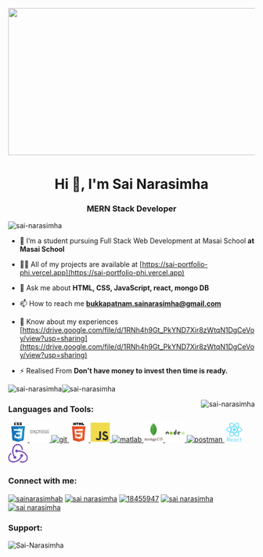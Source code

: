 
<div align="center">
  <img src="https://media.giphy.com/media/dWesBcTLavkZuG35MI/giphy.gif" width="600" height="300"/>
</div>

<h1 align="center">Hi 👋, I'm Sai Narasimha</h1>
<h3 align="center">MERN Stack Developer</h3>

<p align="left"> <img src="https://komarev.com/ghpvc/?username=sai-narasimha&label=Profile%20views&color=0e75b6&style=flat" alt="sai-narasimha" /> </p>

- 🌱 I’m a student pursuing Full Stack Web Development at Masai School **at Masai School**

- 👨‍💻 All of my projects are available at [https://sai-portfolio-phi.vercel.app](https://sai-portfolio-phi.vercel.app)

- 💬 Ask me about **HTML, CSS, JavaScript, react, mongo DB**

- 📫 How to reach me **bukkapatnam.sainarasimha@gmail.com**

- 📄 Know about my experiences [https://drive.google.com/file/d/1RNh4h9Gt_PkYND7Xir8zWtqN1DgCeVoy/view?usp=sharing](https://drive.google.com/file/d/1RNh4h9Gt_PkYND7Xir8zWtqN1DgCeVoy/view?usp=sharing)

- ⚡ Realised From **Don't have money to invest then time is ready.**


<p><img align="left" src="https://github-readme-stats.vercel.app/api/top-langs?username=sai-narasimha&show_icons=true&locale=en&layout=compact" alt="sai-narasimha" /></p>

<p>&nbsp;<img align="left" src="https://github-readme-stats.vercel.app/api?username=sai-narasimha&show_icons=true&locale=en" alt="sai-narasimha" /></p>

<p><img align="right" src="https://github-readme-streak-stats.herokuapp.com/?user=sai-narasimha&" alt="sai-narasimha" /></p>

<h3 align="left">Languages and Tools:</h3>
<p align="left"> <a href="https://www.w3schools.com/css/" target="_blank" rel="noreferrer"> <img src="https://raw.githubusercontent.com/devicons/devicon/master/icons/css3/css3-original-wordmark.svg" alt="css3" width="40" height="40"/> </a> <a href="https://expressjs.com" target="_blank" rel="noreferrer"> <img src="https://raw.githubusercontent.com/devicons/devicon/master/icons/express/express-original-wordmark.svg" alt="express" width="40" height="40"/> </a> <a href="https://git-scm.com/" target="_blank" rel="noreferrer"> <img src="https://www.vectorlogo.zone/logos/git-scm/git-scm-icon.svg" alt="git" width="40" height="40"/> </a> <a href="https://www.w3.org/html/" target="_blank" rel="noreferrer"> <img src="https://raw.githubusercontent.com/devicons/devicon/master/icons/html5/html5-original-wordmark.svg" alt="html5" width="40" height="40"/> </a> <a href="https://developer.mozilla.org/en-US/docs/Web/JavaScript" target="_blank" rel="noreferrer"> <img src="https://raw.githubusercontent.com/devicons/devicon/master/icons/javascript/javascript-original.svg" alt="javascript" width="40" height="40"/> </a> <a href="https://www.mathworks.com/" target="_blank" rel="noreferrer"> <img src="https://upload.wikimedia.org/wikipedia/commons/2/21/Matlab_Logo.png" alt="matlab" width="40" height="40"/> </a> <a href="https://www.mongodb.com/" target="_blank" rel="noreferrer"> <img src="https://raw.githubusercontent.com/devicons/devicon/master/icons/mongodb/mongodb-original-wordmark.svg" alt="mongodb" width="40" height="40"/> </a> <a href="https://nodejs.org" target="_blank" rel="noreferrer"> <img src="https://raw.githubusercontent.com/devicons/devicon/master/icons/nodejs/nodejs-original-wordmark.svg" alt="nodejs" width="40" height="40"/> </a> <a href="https://postman.com" target="_blank" rel="noreferrer"> <img src="https://www.vectorlogo.zone/logos/getpostman/getpostman-icon.svg" alt="postman" width="40" height="40"/> </a> <a href="https://reactjs.org/" target="_blank" rel="noreferrer"> <img src="https://raw.githubusercontent.com/devicons/devicon/master/icons/react/react-original-wordmark.svg" alt="react" width="40" height="40"/> </a> <a href="https://redux.js.org" target="_blank" rel="noreferrer"> <img src="https://raw.githubusercontent.com/devicons/devicon/master/icons/redux/redux-original.svg" alt="redux" width="40" height="40"/> </a> </p>

<h3 align="left">Connect with me:</h3>
<p align="left">
<a href="https://twitter.com/sainarasimhab" target="blank"><img align="center" src="https://raw.githubusercontent.com/rahuldkjain/github-profile-readme-generator/master/src/images/icons/Social/twitter.svg" alt="sainarasimhab" height="30" width="40" /></a>
<a href="https://linkedin.com/in/sai narasimha" target="blank"><img align="center" src="https://raw.githubusercontent.com/rahuldkjain/github-profile-readme-generator/master/src/images/icons/Social/linked-in-alt.svg" alt="sai narasimha" height="30" width="40" /></a>
<a href="https://stackoverflow.com/users/18455947" target="blank"><img align="center" src="https://raw.githubusercontent.com/rahuldkjain/github-profile-readme-generator/master/src/images/icons/Social/stack-overflow.svg" alt="18455947" height="30" width="40" /></a>
<a href="https://fb.com/sai narasimha" target="blank"><img align="center" src="https://raw.githubusercontent.com/rahuldkjain/github-profile-readme-generator/master/src/images/icons/Social/facebook.svg" alt="sai narasimha" height="30" width="40" /></a>
<a href="https://www.hackerrank.com/sai narasimha" target="blank"><img align="center" src="https://raw.githubusercontent.com/rahuldkjain/github-profile-readme-generator/master/src/images/icons/Social/hackerrank.svg" alt="sai narasimha" height="30" width="40" /></a>
</p>

<h3 align="left">Support:</h3>
<p><a href="https://www.buymeacoffee.com/Sai-Narasimha"> <img align="left" src="https://cdn.buymeacoffee.com/buttons/v2/default-yellow.png" height="50" width="210" alt="Sai-Narasimha" /></a></p><br><br>


